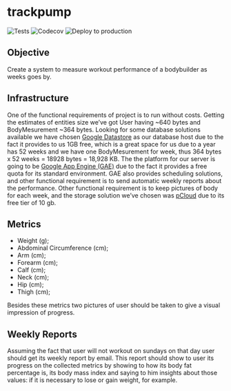 # trackpump 

![Tests](https://github.com/ABuarque/trackpump/workflows/Tests/badge.svg) ![Codecov](https://codecov.io/gh/ABuarque/trackpump/branch/master/graph/badge.svg?token=Y70u29hwMi) ![Deploy to production](https://github.com/ABuarque/trackpump/workflows/Deploy%20to%20production/badge.svg)

## Objective
Create a system to measure workout performance of a bodybuilder as weeks goes by.

## Infrastructure
One of the functional requirements of project is to run without costs. Getting the estimates of entities size we’ve got User having ~640 bytes and BodyMesurement ~364 bytes.  Looking for some database solutions available we have chosen [Google Datastore](https://cloud.google.com/datastore/pricing?hl=pt-br) as our database host due to the fact it provides to us 1GB free, which is a great space for us due to a year has 52 weeks and we have one BodyMesurement for week, thus 364 bytes x 52 weeks = 18928 bytes = 18,928 KB.
The the platform for our server is going to be [Google App Engine (GAE)](https://cloud.google.com/appengine/pricing) due to the fact it provides a free quota for its standard environment. GAE also provides scheduling solutions, and other functional requirement is to send automatic weekly reports about the performance. 
Other functional requirement is to keep pictures of body for each week, and the storage solution we’ve chosen was [pCloud](https://www.pcloud.com/pt/help/web-help-center/how-can-i-get-more-free-space) due to its free tier of 10 gb. 

## Metrics
- Weight (g);
- Abdominal Circumference (cm);
- Arm (cm);
- Forearm (cm);
- Calf (cm);
- Neck (cm);
- Hip (cm);
- Thigh (cm);

Besides these metrics two pictures of user should be taken to give a visual impression of progress. 

## Weekly Reports
Assuming the fact that user will not workout on sundays on that day user should get its weekly report by email. This report should show to user its progress on the collected metrics by showing to how its body fat percentage is, its body mass index and saying to him insights about those values: if it is necessary to lose or gain weight, for example. 
